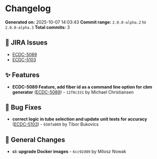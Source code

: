 # Changelog

**Generated on:** 2025-10-07 14:03:43
**Commit range:** `2.0.0-alpha.2` to `2.0.0-alpha.3`
**Total commits:** 3

## 🎫 JIRA Issues

- [ECDC-5089](https://jira.ess.eu/browse/ECDC-5089)
- [ECDC-5103](https://jira.ess.eu/browse/ECDC-5103)

## ✨ Features

- **ECDC-5089 Feature, add fiber id as a command line option for cbm generator** ([ECDC-5089](https://jira.ess.eu/browse/ECDC-5089)) - `12f8c331` by Michael Christiansen

## 🐛 Bug Fixes

- **correct logic in tube selection and update unit tests for accuracy** ([ECDC-5103](https://jira.ess.eu/browse/ECDC-5103)) - `656fa069` by Tibor Bukovics

## 📝 General Changes

- **ci: upgrade Docker images** - `6cc92d89` by Milosz Nowak
